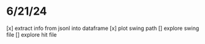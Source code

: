 # 6/21/24
[x] extract info from jsonl into dataframe
[x] plot swing path
[] explore swing file
[] explore hit file